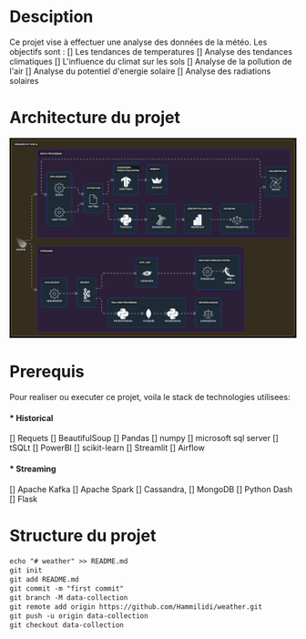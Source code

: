 # Desciption
Ce projet vise à effectuer une analyse des données de la météo. Les objectifs sont :
[] Les tendances de temperatures 
[] Analyse des tendances climatiques
[] L'influence du climat sur les sols
[] Analyse de la pollution de l'air
[] Analyse du potentiel d'energie solaire
[] Analyse des radiations solaires

# Architecture du projet
![project architecture](/media/architecture.png)

# Prerequis
Pour realiser ou executer ce projet, voila le stack de technologies utilisees:
#### * Historical 
[] Requets
[] BeautifulSoup 
[] Pandas 
[] numpy 
[] microsoft sql server 
[] tSQLt 
[] PowerBI
[] scikit-learn 
[] Streamlit 
[] Airflow
#### * Streaming 
[] Apache Kafka
[] Apache Spark
[] Cassandra, 
[] MongoDB 
[] Python Dash
[] Flask

# Structure du projet
```
echo "# weather" >> README.md
git init
git add README.md
git commit -m "first commit"
git branch -M data-collection
git remote add origin https://github.com/Hammilidi/weather.git
git push -u origin data-collection
git checkout data-collection
```

               